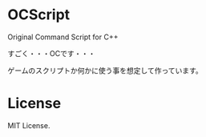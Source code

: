 # OCScript
Original Command Script for C++

すごく・・・OCです・・・

ゲームのスクリプトか何かに使う事を想定して作っています。

# License
MIT License.